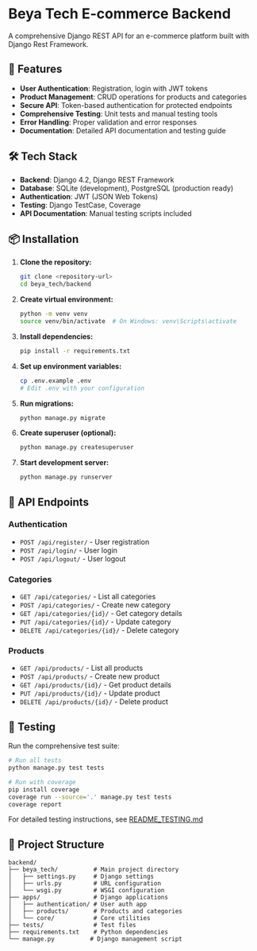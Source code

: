 # Beya Tech E-commerce Backend

A comprehensive Django REST API for an e-commerce platform built with Django Rest Framework.

## 🚀 Features

- **User Authentication**: Registration, login with JWT tokens
- **Product Management**: CRUD operations for products and categories
- **Secure API**: Token-based authentication for protected endpoints
- **Comprehensive Testing**: Unit tests and manual testing tools
- **Error Handling**: Proper validation and error responses
- **Documentation**: Detailed API documentation and testing guide

## 🛠️ Tech Stack

- **Backend**: Django 4.2, Django REST Framework
- **Database**: SQLite (development), PostgreSQL (production ready)
- **Authentication**: JWT (JSON Web Tokens)
- **Testing**: Django TestCase, Coverage
- **API Documentation**: Manual testing scripts included

## 📦 Installation

1. **Clone the repository:**
   ```bash
   git clone <repository-url>
   cd beya_tech/backend
   ```

2. **Create virtual environment:**
   ```bash
   python -m venv venv
   source venv/bin/activate  # On Windows: venv\Scripts\activate
   ```

3. **Install dependencies:**
   ```bash
   pip install -r requirements.txt
   ```

4. **Set up environment variables:**
   ```bash
   cp .env.example .env
   # Edit .env with your configuration
   ```

5. **Run migrations:**
   ```bash
   python manage.py migrate
   ```

6. **Create superuser (optional):**
   ```bash
   python manage.py createsuperuser
   ```

7. **Start development server:**
   ```bash
   python manage.py runserver
   ```

## 🔧 API Endpoints

### Authentication
- `POST /api/register/` - User registration
- `POST /api/login/` - User login
- `POST /api/logout/` - User logout

### Categories
- `GET /api/categories/` - List all categories
- `POST /api/categories/` - Create new category
- `GET /api/categories/{id}/` - Get category details
- `PUT /api/categories/{id}/` - Update category
- `DELETE /api/categories/{id}/` - Delete category

### Products
- `GET /api/products/` - List all products
- `POST /api/products/` - Create new product
- `GET /api/products/{id}/` - Get product details
- `PUT /api/products/{id}/` - Update product
- `DELETE /api/products/{id}/` - Delete product

## 🧪 Testing

Run the comprehensive test suite:

```bash
# Run all tests
python manage.py test tests

# Run with coverage
pip install coverage
coverage run --source='.' manage.py test tests
coverage report
```

For detailed testing instructions, see [README_TESTING.md](README_TESTING.md)

## 📝 Project Structure

```
backend/
├── beya_tech/          # Main project directory
│   ├── settings.py     # Django settings
│   ├── urls.py         # URL configuration
│   └── wsgi.py         # WSGI configuration
├── apps/               # Django applications
│   ├── authentication/ # User auth app
│   ├── products/       # Products and categories
│   └── core/           # Core utilities
├── tests/              # Test files
├── requirements.txt    # Python dependencies
└── manage.py          # Django management script
```
